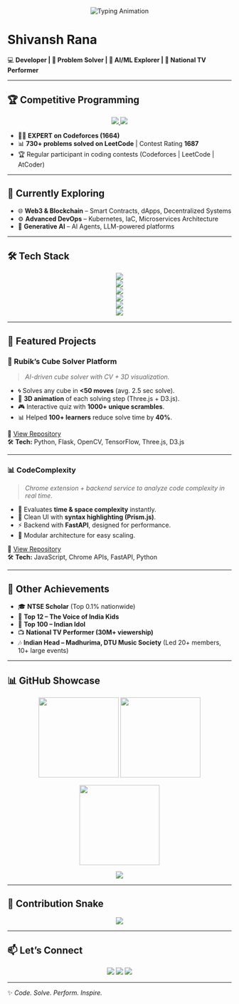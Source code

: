 <!-- Header Banner -->
<p align="center">
  <img src="https://readme-typing-svg.herokuapp.com?font=Fira+Code&weight=600&size=28&pause=1000&color=1C8EF7&center=true&vCenter=true&random=false&width=800&lines=Hey%2C+I'm+Shivansh+Rana+👋;Codeforces+Expert+%7C+LeetCode+730%2B+Problems;Developer+%7C+AI+%7C+Web3+%7C+DevOps;Blending+Creativity+%26+Technology+🚀" alt="Typing Animation" />
</p>


# Shivansh Rana  

💻 **Developer | 🚀 Problem Solver | 🤖 AI/ML Explorer | 🎤 National TV Performer**  

---

## 🏆 Competitive Programming  

<p align="center">
  <a href="https://codeforces.com/profile/shivanshcoding" target="_blank">
    <img src="https://img.shields.io/badge/Codeforces-Expert_1664-1F8ACB?style=for-the-badge&logo=codeforces&logoColor=white" />
  </a>
  <a href="https://leetcode.com/u/shivansh_coding" target="_blank">
    <img src="https://img.shields.io/badge/LeetCode-760%2B_Problems_1687-FFA116?style=for-the-badge&logo=leetcode&logoColor=white" />
  </a>
</p>


- 🧑‍💻 **EXPERT on Codeforces (1664)**  
- 📊 **730+ problems solved on LeetCode** | Contest Rating **1687**  
- 🏆 Regular participant in coding contests (Codeforces | LeetCode | AtCoder)  

---

## 🌱 Currently Exploring  
- 🌐 **Web3 & Blockchain** – Smart Contracts, dApps, Decentralized Systems  
- ⚙️ **Advanced DevOps** – Kubernetes, IaC, Microservices Architecture  
- 🤖 **Generative AI** – AI Agents, LLM-powered platforms  

---

## 🛠️ Tech Stack  

<p align="center">
  <!-- Languages -->
  <img src="https://skillicons.dev/icons?i=python,cpp,java,js,html,css" />
  <br/>
  <!-- Frontend -->
  <img src="https://skillicons.dev/icons?i=react,next,vue,angular,threejs,tailwind" />
  <br/>
  <!-- Backend -->
  <img src="https://skillicons.dev/icons?i=nodejs,express,django,flask,fastapi" />
  <br/>
  <!-- Databases -->
  <img src="https://skillicons.dev/icons?i=mongodb,postgres,firebase" />
  <br/>
  <!-- DevOps & Cloud -->
  <img src="https://skillicons.dev/icons?i=docker,kubernetes,aws,gcp,github,git" />
  <br/>
  <!-- AI/ML -->
  <img src="https://skillicons.dev/icons?i=tensorflow,pytorch" />
</p>

---

## 🚀 Featured Projects  

### 🧩 Rubik’s Cube Solver Platform  
> *AI-driven cube solver with CV + 3D visualization.*  

- 🌀 Solves any cube in **<50 moves** (avg. 2.5 sec solve).  
- 🎥 **3D animation** of each solving step (Three.js + D3.js).  
- 🎮 Interactive quiz with **1000+ unique scrambles**.  
- 📊 Helped **100+ learners** reduce solve time by **40%**.  

🔗 [View Repository](#)  
🛠 **Tech:** Python, Flask, OpenCV, TensorFlow, Three.js, D3.js  

---

### 📊 CodeComplexity  
> *Chrome extension + backend service to analyze code complexity in real time.*  

- 🧠 Evaluates **time & space complexity** instantly.  
- 🌈 Clean UI with **syntax highlighting (Prism.js)**.  
- ⚡ Backend with **FastAPI**, designed for performance.  
- 🔐 Modular architecture for easy scaling.  

🔗 [View Repository](#)  
🛠 **Tech:** JavaScript, Chrome APIs, FastAPI, Python  

---

## 🎤 Other Achievements  

- 🎓 **NTSE Scholar** (Top 0.1% nationwide)  
- 🌟 **Top 12 – The Voice of India Kids**  
- 🎤 **Top 100 – Indian Idol**  
- 📺 **National TV Performer (30M+ viewership)**  
- 🎶 **Indian Head – Madhurima, DTU Music Society** (Led 20+ members, 10+ large events)  

---

## 📊 GitHub Showcase  

<p align="center">
  <img src="https://github-readme-stats.vercel.app/api?username=your-username&show_icons=true&theme=tokyonight" height="180"/>
  <img src="https://github-readme-stats.vercel.app/api/top-langs/?username=your-username&layout=compact&theme=tokyonight" height="180"/>
</p>

<p align="center">
  <img src="https://github-readme-streak-stats.herokuapp.com/?user=your-username&theme=tokyonight" height="180"/>
</p>

<p align="center">
  <img src="https://github-profile-trophy.vercel.app/?username=your-username&theme=onedark&no-frame=true&row=1&column=7" />
</p>

---

## 🐍 Contribution Snake  
<p align="center">
  <img src="https://raw.githubusercontent.com/your-username/your-username/output/github-contribution-grid-snake.svg" />
</p>

---

## 📫 Let’s Connect  

<p align="center">
  <a href="https://linkedin.com/in/"><img src="https://img.shields.io/badge/LinkedIn-Connect-blue?style=for-the-badge&logo=linkedin" /></a>
  <a href="https://twitter.com/"><img src="https://img.shields.io/badge/Twitter-Follow-1DA1F2?style=for-the-badge&logo=twitter" /></a>
  <a href="https://yourportfolio.com"><img src="https://img.shields.io/badge/Portfolio-Visit-9cf?style=for-the-badge&logo=firefox" /></a>
</p>

---

✨ *Code. Solve. Perform. Inspire.*  
